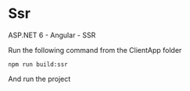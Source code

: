 # Ssr
ASP.NET 6 - Angular - SSR

Run the following command from the ClientApp folder

    npm run build:ssr

And run the project
